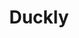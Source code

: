 ---
blog: https://duckly.com/blog/
codehost: https://github.com/GitDuckHQ
logohandle: duckly
sort: duckly
title: Duckly
twitter: https://x.com/DucklyHQ
website: https://duckly.com/
---